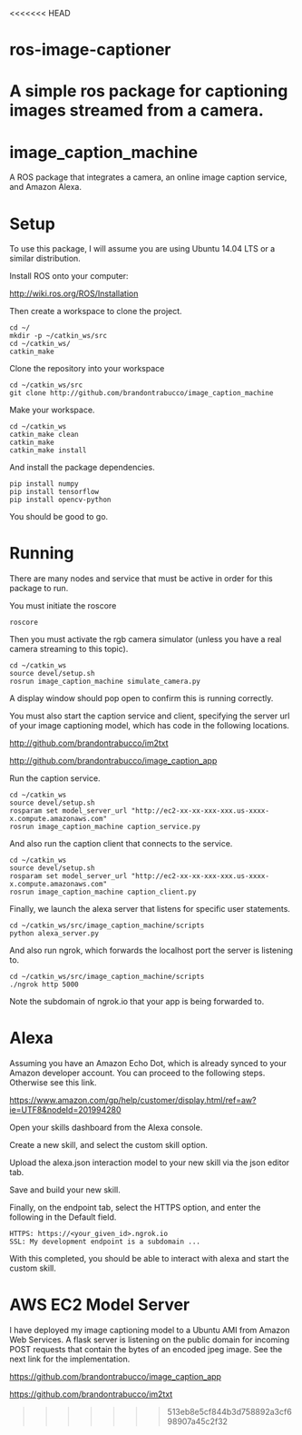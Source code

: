<<<<<<< HEAD
# ros-image-captioner
A simple ros package for captioning images streamed from a camera.
=======
# image_caption_machine
A ROS package that integrates a camera, an online image caption service, and Amazon Alexa.

# Setup

To use this package, I will assume you are using Ubuntu 14.04 LTS or a similar distribution.

Install ROS onto your computer:

http://wiki.ros.org/ROS/Installation

Then create a workspace to clone the project.

```
cd ~/
mkdir -p ~/catkin_ws/src
cd ~/catkin_ws/
catkin_make
```

Clone the repository into your workspace

```
cd ~/catkin_ws/src
git clone http://github.com/brandontrabucco/image_caption_machine
```

Make your workspace.

```
cd ~/catkin_ws
catkin_make clean
catkin_make
catkin_make install
```

And install the package dependencies.

```
pip install numpy
pip install tensorflow
pip install opencv-python
```

You should be good to go.

# Running

There are many nodes and service that must be active in order for this package to run.

You must initiate the roscore

```
roscore
```

Then you must activate the rgb camera simulator (unless you have a real camera streaming to this topic).

```
cd ~/catkin_ws
source devel/setup.sh
rosrun image_caption_machine simulate_camera.py
```

A display window should pop open to confirm this is running correctly.

You must also start the caption service and client, specifying the server url of your image captioning model, which has code in the following locations.

http://github.com/brandontrabucco/im2txt

http://github.com/brandontrabucco/image_caption_app

Run the caption service.

```
cd ~/catkin_ws
source devel/setup.sh
rosparam set model_server_url "http://ec2-xx-xx-xxx-xxx.us-xxxx-x.compute.amazonaws.com"
rosrun image_caption_machine caption_service.py
```

And also run the caption client that connects to the service.

```
cd ~/catkin_ws
source devel/setup.sh
rosparam set model_server_url "http://ec2-xx-xx-xxx-xxx.us-xxxx-x.compute.amazonaws.com"
rosrun image_caption_machine caption_client.py
```

Finally, we launch the alexa server that listens for specific user statements.

```
cd ~/catkin_ws/src/image_caption_machine/scripts
python alexa_server.py
```

And also run ngrok, which forwards the localhost port the server is listening to.

```
cd ~/catkin_ws/src/image_caption_machine/scripts
./ngrok http 5000
```

Note the subdomain of ngrok.io that your app is being forwarded to.

# Alexa

Assuming you have an Amazon Echo Dot, which is already synced to your Amazon developer account. You can proceed to the following steps. Otherwise see this link.

https://www.amazon.com/gp/help/customer/display.html/ref=aw?ie=UTF8&nodeId=201994280

Open your skills dashboard from the Alexa console.

Create a new skill, and select the custom skill option.

Upload the alexa.json interaction model to your new skill via the json editor tab.

Save and build your new skill.

Finally, on the endpoint tab, select the HTTPS option, and enter the following in the Default field.

```
HTTPS: https://<your_given_id>.ngrok.io
SSL: My development endpoint is a subdomain ...
```

With this completed, you should be able to interact with alexa and start the custom skill.

# AWS EC2 Model Server

I have deployed my image captioning model to a Ubuntu AMI from Amazon Web Services. A flask server is listening on the public domain for incoming POST requests  that contain the bytes of an encoded jpeg image. See the next link for the implementation.

https://github.com/brandontrabucco/image_caption_app

https://github.com/brandontrabucco/im2txt
>>>>>>> 513eb8e5cf844b3d758892a3cf698907a45c2f32
